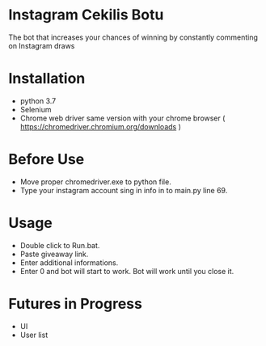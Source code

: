 # Instagram Cekilis Botu
The bot that increases your chances of winning by constantly commenting on Instagram draws 

# Installation
- python 3.7 
- Selenium
- Chrome web driver same version with your chrome browser ( https://chromedriver.chromium.org/downloads )

# Before Use
- Move proper chromedriver.exe to python file.
- Type your instagram account sing in info in to main.py line 69.

# Usage
- Double click to Run.bat.
- Paste giveaway link.
- Enter additional informations.
- Enter 0 and bot will start to work. Bot will work until you close it.

# Futures in Progress
- UI
- User list
